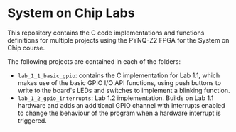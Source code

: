 # System on Chip Labs
This repository contains the C code implementations and functions definitions for multiple projects using the PYNQ-Z2 FPGA for the System on Chip course.

The following projects are contained in each of the folders:
- `lab_1_1_basic_gpio`: contains the C implementation for Lab 1.1, which makes use of the basic GPIO I/O API functions, using push buttons to write to the board's LEDs and switches to implement a blinking function.
- `lab_1_2_gpio_interrupts`: Lab 1.2 implementation. Builds on Lab 1.1 hardware and adds an additional GPIO channel with interrupts enabled to change the behaviour of the program when a hardware interrupt is triggered.
